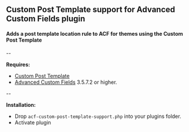 ## Custom Post Template support for Advanced Custom Fields plugin

#### Adds a post template location rule to ACF for themes using the Custom Post Template 

--

**Requires:**
- [Custom Post Template](http://wordpress.org/extend/plugins/custom-post-template/)
- [Advanced Custom Fields](http://advancedcustomfields.com) 3.5.7.2 or higher.

--

**Installation:**
- Drop `acf-custom-post-template-support.php` into your plugins folder.
- Activate plugin
